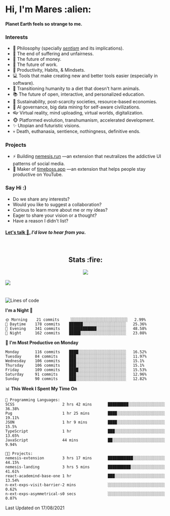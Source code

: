 <h1>Hi, I'm Mares :alien:</h1>

#### Planet Earth feels so strange to me.

### **Interests**

- 🌊 Philosophy (specially [_sentism_][sentismmedium] and its implications).
- 🎯 The end of suffering and unfairness.
- 💸 The future of money.
- 💼 The future of work.
- 🧠 Productivity, Habits, & Mindsets.
- 💻 Tools that make creating new and better tools easier (especially in software).
- 🥗 Transitioning humanity to a diet that doesn't harm animals.
- 📚 The future of open, interactive, and personalized education.
- 🌱 Sustainability, post-scarcity societies, resource-based economies.
- 🤖 AI governance, big data mining for self-aware civilizations.
- 👓 Virtual reality, mind uploading, virtual worlds, digitalization.
- 🐵 Platformed evolution, transhumanism, accelerated development.
- ✨ Utopian and futuristic visions.
- 💀 Death, euthanasia, sentience, nothingness, definitive ends.


### **Projects**

- ⚡ Building [nemesis.run](https://nemesis.run) —an extension that neutralizes the addictive UI patterns of social media.
- 💎 Maker of [timeboss.app](https://timeboss.app) —an extension that helps people stay productive on YouTube.


### **Say Hi :)**

- Do we share any interests?
- Would you like to suggest a collaboration?
- Curious to learn more about me or my ideas?
- Eager to share your vision or a thought?
- Have a reason I didn't list?

#### [Let's talk :wave:.](mailto:mareszhar@gmail.com) _I'd love to hear from you_.

[sentismmedium]: https://medium.com/@mareszhar/born-a-prisoner-a-reflection-about-life-its-struggles-and-a-plan-to-escape-d8566ce9b026

<br>

<h2 align="center">Stats :fire:</h2>

<div align="center">
  <img src="https://github-readme-streak-stats.herokuapp.com?user=mareszhar&theme=black-ice&hide_border=true&stroke=FFFFFF15&ring=DF8FFE&fire=DF8FFE&currStreakLabel=DF8FFE&background=1A232A&currStreakNum=86FFAB">
</div>

<!-- Add or remove this: &dates=B1AAB3FF at the end of the streak stats URL if they get bugged and aren't updating -->

<br>

<img src="https://activity-graph.herokuapp.com/graph?username=mareszhar&theme=nord&bg_color=00000000&color=979797&line=DF8FFE&point=00000000&area=true&hide_border=true">

<br>

<h1></h1>

<!--START_SECTION:waka-->
![Lines of code](https://img.shields.io/badge/From%20Hello%20World%20I%27ve%20Written-118099%20lines%20of%20code-blue)

**I'm a Night 🦉** 

```text
🌞 Morning    21 commits     ░░░░░░░░░░░░░░░░░░░░░░░░░   2.99% 
🌆 Daytime    178 commits    ██████░░░░░░░░░░░░░░░░░░░   25.36% 
🌃 Evening    341 commits    ████████████░░░░░░░░░░░░░   48.58% 
🌙 Night      162 commits    █████░░░░░░░░░░░░░░░░░░░░   23.08%

```
📅 **I'm Most Productive on Monday** 

```text
Monday       116 commits    ████░░░░░░░░░░░░░░░░░░░░░   16.52% 
Tuesday      84 commits     ███░░░░░░░░░░░░░░░░░░░░░░   11.97% 
Wednesday    106 commits    ███░░░░░░░░░░░░░░░░░░░░░░   15.1% 
Thursday     106 commits    ███░░░░░░░░░░░░░░░░░░░░░░   15.1% 
Friday       109 commits    ████░░░░░░░░░░░░░░░░░░░░░   15.53% 
Saturday     91 commits     ███░░░░░░░░░░░░░░░░░░░░░░   12.96% 
Sunday       90 commits     ███░░░░░░░░░░░░░░░░░░░░░░   12.82%

```


📊 **This Week I Spent My Time On** 

```text
💬 Programming Languages: 
SCSS                     2 hrs 42 mins       █████████░░░░░░░░░░░░░░░░   36.38% 
Pug                      1 hr 25 mins        ████░░░░░░░░░░░░░░░░░░░░░   19.11% 
JSON                     1 hr 9 mins         ████░░░░░░░░░░░░░░░░░░░░░   15.5% 
TypeScript               1 hr                ███░░░░░░░░░░░░░░░░░░░░░░   13.65% 
JavaScript               44 mins             ██░░░░░░░░░░░░░░░░░░░░░░░   9.94%

🐱‍💻 Projects: 
nemesis-extension        3 hrs 17 mins       ███████████░░░░░░░░░░░░░░   44.15% 
nemesis-landing          3 hrs 5 mins        ██████████░░░░░░░░░░░░░░░   41.61% 
react-academind-base-one 1 hr                ███░░░░░░░░░░░░░░░░░░░░░░   13.54% 
n-ext-exps-visit-barrier-2 mins              ░░░░░░░░░░░░░░░░░░░░░░░░░   0.62% 
n-ext-exps-asymmetrical-s0 secs              ░░░░░░░░░░░░░░░░░░░░░░░░░   0.07%

```


 Last Updated on 17/08/2021
<!--END_SECTION:waka-->

